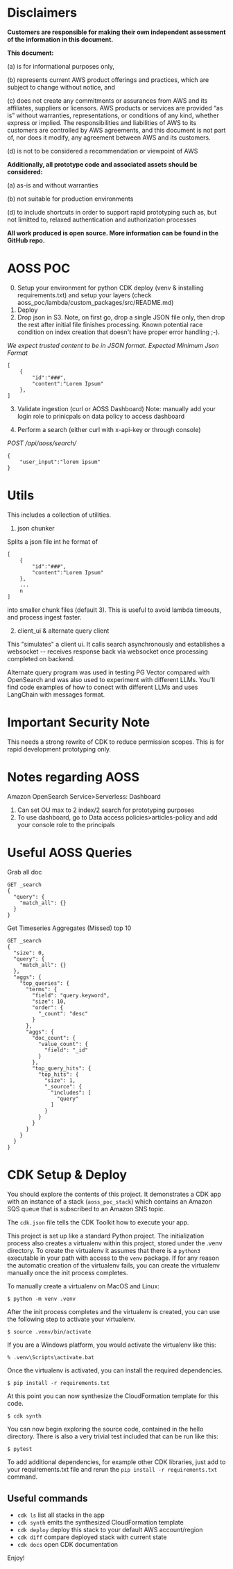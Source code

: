 # Disclaimers

**Customers are responsible for making their own independent assessment of the information in this document.**

**This document:**

(a) is for informational purposes only, 

(b) represents current AWS product offerings and practices, which are subject to change without notice, and 

(c) does not create any commitments or assurances from AWS and its affiliates, suppliers or licensors. AWS products or services are provided “as is” without warranties, representations, or conditions of any kind, whether express or implied. The responsibilities and liabilities of AWS to its customers are controlled by AWS agreements, and this document is not part of, nor does it modify, any agreement between AWS and its customers. 

(d) is not to be considered a recommendation or viewpoint of AWS

**Additionally, all prototype code and associated assets should be considered:**

(a) as-is and without warranties

(b) not suitable for production environments

(d) to include shortcuts in order to support rapid prototyping such as, but not limitted to, relaxed authentication and authorization processes

**All work produced is open source. More information can be found in the GitHub repo.**


# AOSS POC

0) Setup your environment for python CDK deploy (venv & installing requirements.txt) and setup your layers (check aoss_poc/lambda/custom_packages/src/README.md)
1) Deploy
2) Drop json in S3.  Note, on first go, drop a single JSON file only, then drop the rest after initial file finishes processing.  Known potential race condition on index creation that doesn't have proper error handling ;-).

*We expect trusted content to be in JSON format. Expected Minimum Json Format*
```
[
    {
        "id":"###",
        "content":"Lorem Ipsum"
    },
]
```

3) Validate ingestion (curl or AOSS Dashboard)
Note: manually add your login role to prinicpals on data policy to access dashboard

4) Perform a search (either curl with x-api-key or through console)

*POST /api/aoss/search/*
```
{
    "user_input":"lorem ipsum"
}
```

# Utils
This includes a collection of utilities.

1) json chunker

Splits a json file int he format of 
```
[
    {
        "id":"###",
        "content":"Lorem Ipsum"
    },
    ...
    n
]
```
into smaller chunk files (default 3).  This is useful to avoid lambda timeouts, and process ingest faster.

2) client_ui & alternate query client

This "simulates" a client ui.  It calls search asynchronously and establishes a websocket -- receives response back via websocket once processing completed on backend.

Alternate query program was used in testing PG Vector compared with OpenSearch and was also used to experiment with different LLMs.  You'll find code examples
of how to conect with different LLMs and uses LangChain with messages format.

# Important Security Note
This needs a strong rewrite of CDK to reduce permission scopes. This is for rapid development prototyping only.

# Notes regarding AOSS
Amazon OpenSearch Service>Serverless: Dashboard

1) Can set OU max to 2 index/2 search for prototyping purposes
2) To use dashboard, go to Data access policies>articles-policy and add your console role to the principals

# Useful AOSS Queries
Grab all doc
```
GET _search
{
  "query": {
    "match_all": {}
  }
}
```

Get Timeseries Aggregates (Missed) top 10
```
GET _search
{
  "size": 0,
  "query": {
    "match_all": {}
  },
  "aggs": {
    "top_queries": {
      "terms": {
        "field": "query.keyword",
        "size": 10,
        "order": {
          "_count": "desc"
        }
      },
      "aggs": {
        "doc_count": {
          "value_count": {
            "field": "_id"
          }
        },
        "top_query_hits": {
          "top_hits": {
            "size": 1,
            "_source": {
              "includes": [
                "query"
              ]
            }
          }
        }
      }
    }
  }
}
```




# CDK Setup & Deploy

You should explore the contents of this project. It demonstrates a CDK app with an instance of a stack (`aoss_poc_stack`)
which contains an Amazon SQS queue that is subscribed to an Amazon SNS topic.

The `cdk.json` file tells the CDK Toolkit how to execute your app.

This project is set up like a standard Python project.  The initialization process also creates
a virtualenv within this project, stored under the .venv directory.  To create the virtualenv
it assumes that there is a `python3` executable in your path with access to the `venv` package.
If for any reason the automatic creation of the virtualenv fails, you can create the virtualenv
manually once the init process completes.

To manually create a virtualenv on MacOS and Linux:

```
$ python -m venv .venv
```

After the init process completes and the virtualenv is created, you can use the following
step to activate your virtualenv.

```
$ source .venv/bin/activate
```

If you are a Windows platform, you would activate the virtualenv like this:

```
% .venv\Scripts\activate.bat
```

Once the virtualenv is activated, you can install the required dependencies.

```
$ pip install -r requirements.txt
```

At this point you can now synthesize the CloudFormation template for this code.

```
$ cdk synth
```

You can now begin exploring the source code, contained in the hello directory.
There is also a very trivial test included that can be run like this:

```
$ pytest
```

To add additional dependencies, for example other CDK libraries, just add to
your requirements.txt file and rerun the `pip install -r requirements.txt`
command.

## Useful commands

 * `cdk ls`          list all stacks in the app
 * `cdk synth`       emits the synthesized CloudFormation template
 * `cdk deploy`      deploy this stack to your default AWS account/region
 * `cdk diff`        compare deployed stack with current state
 * `cdk docs`        open CDK documentation

Enjoy!
